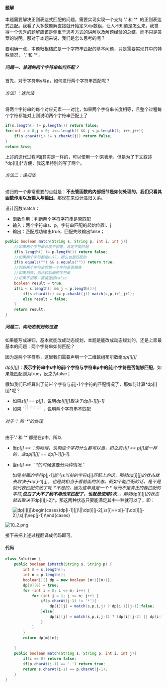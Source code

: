 #### 题解

本题需要解决正则表达式匹配的问题，需要实现实现一个支持 '.' 和 '*' 的正则表达式匹配。我看了大多数题解直接就开始定义dp数组，让人不知道是怎么来。我觉得一个优秀的题解应该是侧重于思考方式的讲解以及解题经验的总结，而不只是答案的说明。那对于本题来说，我们是怎么思考的呢？

要明确一点，本题归根结底是一个字符串匹配的基本问题，只是需要实现其中的特殊情况， '.' 和 '*'。

##### 问题一、普通的两个字符串如何匹配？

首先，对于字符串s与p，如何进行两个字符串匹配呢？

###### 方法1 ：迭代法

将两个字符串的每个对应元素一一对比，如果两个字符串长度相等，且整个过程每个字符都能对上则说明两个字符串匹配上了

```java
if(s.length() != p.length()) return false;
for(int i = 0,j = 0; i<s.length() && j < p.length(); i++,j++){
    if(s.charAt(i) != s.charAt(j)) return false;
}
return true;
```

上述的迭代过程i和j其实是一样的，可以使用一个i来表示，但是为了下文叙述*dp[i][j]*方便，我这里特别的写了两个。

###### 方法二：递归法

递归的一个非常重要的点就是：**不去管函数的内部细节是如何处理的，我们只看其函数作用以及输入与输出**。那现在来设计递归关系。

设计函数match：

- 函数作用：判断两个字符字符串是否匹配
- 输入：两个字符串s、p，字符串匹配的起始位置i、j
- 输出：匹配成功输出true，匹配失败输出false；

```java
public boolean match(String s, String p, int i, int j){
    //如果两个字符串长度不相等，肯定不能匹配
    if(s.length() != p.length()) return false;
    //如果两个字符都是null，那么也是匹配的
    if(s.equals("") && s.equals("")) return true;
    //判断两个字符串的第一个字符是否相等
    //如果相等，则比较后面的字符串
    //如果不相等，直接返回false
    boolean result = true;
    if(i < s.length() && j < p.length()){
        if(s.charAt(i) == p.charAt(j)) match(s,p,i+1,j+1);
        else result = false;
    }    
    return result;
}
```



##### 问题二、向动态规划的过渡

如果能写成递归，基本就能改成动态规划，本题是能改成动态规划的，还是上面最基本的问题：两个字符串如何匹配？

因为是两个字符串，这里我们需要声明一个二维数组布尔数组*dp[i][j]*

*dp[i][j]*：**表示字符串中s中的前i个字符与字符串p中的前j个字符是否能够匹配**。如果能匹配则为true，反之为false；

假如我们已经算出了前i-1个字符与前j-1个字符的匹配情况了，那如何计算*dp[i][j]*呢？

- 如果*s[i] == p[j]*，说明*dp[i][j]*取决于*dp[i-1][j-1]*
- 如果![s\[i\]\nep\[j\] ](./p__s_i__ne_p_j__.png) ，说明两个字符串不匹配

###### 对于 '.' 和 '*'的处理

由于'.' 和 '*'都是在p中，所以

- 当*p[j] == '.'*的时候，说明这个字符什么都可以当，和之前*s[i] == p[j]*是一样的，故*dp[i][j] == dp[i-1][j-1]*.

- 当*p[j] == '*' *的时候这要分两种情况：

  如果*前面的字符*p[j-1]*能与s当前的字符*s[i]*匹配上的话，那就*dp[i][j]*的状态就去取决于*dp[i-1][j]*，也是就相当于看前面的状态。假如不能匹配的话，是不是就代表匹配失败了呢？不是的，因为这毕竟是一个 \* 号而不是真正的要匹配的字符,**说白了大不了我不用他来匹配了，也就是使用0次**，，那就*dp[i][j]*的状态就去取决于*dp[i][j-2]*。那这两种状态只要能满足其中一种就可以了，即：

  
  ![dp\[i\]\[j\]\begin{cases}dp\[i-1\]\[j\]\\||\\dp\[i\]\[j-2\],\\s\[i\]==p\[j-1\]\\dp\[i\]\[j-2\],\\s\[i\]\nep\[j-1\]\\\end{cases} ](./p_____dp_i__j____begin{cases}___dp_i-1__j____||___dp_i__j-2_,____s_i__==_p_j-1____dp_i__j-2_,____s_i__ne_p_j-1____end{cases}____.png) 
  

![10_2.png](https://pic.leetcode-cn.com/f3df9407f81b2327d2ac21a6e896da4f741a1439cbe2869f5b2b452db7bb7560-10_2.png)


接下来把上述过程翻译成代码即可。

#### 代码

```java
class Solution {
    public boolean isMatch(String s, String p) {
        int m = s.length();
        int n = p.length();
        boolean[][] dp = new boolean [m+1][n+1];
        dp[0][0] = true;
        for (int i = 0; i <= m; i++) {
            for (int j = 1; j <= n; j++) {
                if(p.charAt(j-1) != '*'){
                    dp[i][j] = match(s,p,i,j) ? dp[i-1][j-1]:false;
                }else{
                    dp[i][j] = match(s,p,i,j-1) ? (dp[i][j-2] || dp[i-1][j]) : dp[i][j-2];
                }
            }
        }
        return dp[m][n];

    }
    public boolean match(String s, String p, int i, int j){
        if(i == 0) return false;
        if(p.charAt(j-1) == '.') return true;
        return s.charAt(i-1) == p.charAt(j-1);
    }
}
```


